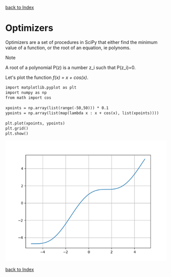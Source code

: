 [back to Index](Index.md)

# Optimizers

Optimizers are a set of procedures in SciPy that either find the minimum value of a function, or the root of an equation, ie polynoms.
> [!NOTE]
> A root of a polynomial P(z) is a number z_i such that P(z_i)=0.

Let's plot the function *f(x) = x + cos(x)*.
```
import matplotlib.pyplot as plt
import numpy as np
from math import cos

xpoints = np.array(list(range(-50,50))) * 0.1 
ypoints = np.array(list(map(lambda x : x + cos(x), list(xpoints))))

plt.plot(xpoints, ypoints)
plt.grid()
plt.show()
```
![Figure_1](./img/Figure_1.png)


[back to Index](Index.md)
